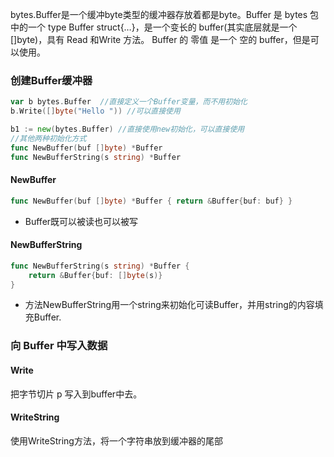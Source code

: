 bytes.Buffer是一个缓冲byte类型的缓冲器存放着都是byte。Buffer 是 bytes 包中的一个 type Buffer struct{…}，是一个变长的 buffer(其实底层就是一个[]byte)，具有 Read 和Write 方法。 Buffer 的 零值 是一个 空的 buffer，但是可以使用。

### 创建Buffer缓冲器

```go
var b bytes.Buffer	//直接定义一个Buffer变量，而不用初始化
b.Write([]byte("Hello ")) //可以直接使用

b1 := new(bytes.Buffer) //直接使用new初始化，可以直接使用
//其他两种初始化方式
func NewBuffer(buf []byte) *Buffer
func NewBufferString(s string) *Buffer
```

#### NewBuffer

```go
func NewBuffer(buf []byte) *Buffer { return &Buffer{buf: buf} }
```

- Buffer既可以被读也可以被写

#### NewBufferString

```go
func NewBufferString(s string) *Buffer {
    return &Buffer{buf: []byte(s)}
}
```

- 方法NewBufferString用一个string来初始化可读Buffer，并用string的内容填充Buffer.

### 向 Buffer 中写入数据

#### Write

把字节切片 p 写入到buffer中去。

#### WriteString

使用WriteString方法，将一个字符串放到缓冲器的尾部